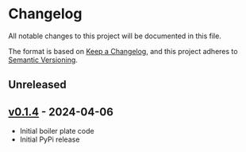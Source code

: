 # Changelog

All notable changes to this project will be documented in this file.

The format is based on [Keep a Changelog](https://keepachangelog.com/en/1.0.0/),
and this project adheres to [Semantic Versioning](https://semver.org/spec/v2.0.0.html).

## Unreleased

## [v0.1.4](https://github.com/ivanwilliammd/iderare-pheno/releases/tag/v0.1.4) - 2024-04-06
- Initial boiler plate code
- Initial PyPi release